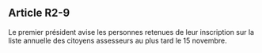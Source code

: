 Article R2-9
----
Le premier président avise les personnes retenues de leur inscription sur la
liste annuelle des citoyens assesseurs au plus tard le 15 novembre.
